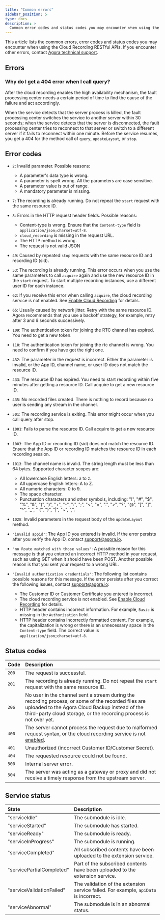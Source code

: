 ```yaml
---
title: "Common errors"
sidebar_position: 5
type: docs
description: >
  Common error codes and status codes you may encounter when using the Cloud Recording RESTful APIs.
---
```


This article lists the common errors, error codes and status codes you may encounter when using the Cloud Recording RESTful APIs. If you encounter other errors, contact [Agora technical support](mailto:support@agora.io).

## Errors

### Why do I get a 404 error when I call query?

After the cloud recording enables the high availability mechanism, the fault processing center needs a certain period of time to find the cause of the failure and act accordingly.

When the service detects that the server process is killed, the fault processing center switches the service to another server within 30 seconds; when the service detects that the server is disconnected, the fault processing center tries to reconnect to that server or switch to a different server if it fails to reconnect within one minute. Before the service resumes, you get a 404 for the method call of `query`, `updateLayout`, or `stop`.

## Error codes

- `2`: Invalid parameter. Possible reasons:
	- A parameter's data type is wrong.
	- A parameter is spelt wrong. All the parameters are case sensitive.
	- A parameter value is out of range.
	- A mandatory parameter is missing.
  
- `7`: The recording is already running. Do not repeat the `start` request with the same resource ID.
- `8`: Errors in the HTTP request header fields. Possible reasons:
  - Content-type is wrong. Ensure that the `Content-type` field is `application/json;charset=utf-8`.
  - `cloud_recording` is missing in the request URL.
  - The HTTP method is wrong.
  - The request is not valid JSON
- `49`: Caused by repeated `stop` requests with the same resource ID and recording ID (sid).
- `53`: The recording is already running. This error occurs when you use the same parameters to call `acquire` again and use the new resource ID in the `start` request. To start multiple recording instances, use a different user ID for each instance.
- `62`: If you receive this error when calling `acquire`, the cloud recording service is not enabled. See [Enable Cloud Recording](./rest-api/rest) for details.
- `65`: Usually caused by network jitter. Retry with the same resource ID. Agora recommends that you use a backoff strategy, for example, retry after 3 and 6 seconds successively.
- `109`: The authentication token for joining the RTC channel has expired. You need to get a new token.
- `110`: The authentication token for joining the rtc channel is wrong. You need to confirm if you have got the right one.
- `432`: The parameter in the request is incorrect. Either the parameter is invalid, or the App ID, channel name, or user ID does not match the resource ID.
- `433`: The resource ID has expired. You need to start recording within five minutes after getting a resource ID. Call acquire to get a new resource ID.
- `435`: No recorded files created. There is nothing to record because no user is sending any stream in the channel.
- `501`: The recording service is exiting. This error might occur when you call query after stop.
- `1001`: Fails to parse the resource ID. Call acquire to get a new resource ID.
- `1003`: The App ID or recording ID (sid) does not match the resource ID. Ensure that the App ID or recording ID matches the resource ID in each recording session.
- `1013`: The channel name is invalid. The string length must be less than 64 bytes. Supported character scopes are:
  - All lowercase English letters: a to z.        
  - All uppercase English letters: A to Z.
  - All numeric characters: 0 to 9.
  - The space character.
  - Punctuation characters and other symbols, including: "!", "#", "$", "%", "&", "(", ")", "+", "-", ":", ";", "\<", "=", ".", ">", "?", "@", "[", "]", "^", "_", " {", "}", "|", "~", ",".
- `1028`: Invalid parameters in the request body of the `updateLayout` method.
- `"invalid appid"`: The App ID you entered is invalid. If the error persists after you verify the App ID, contact [support@agora.io](mailto:support@agora.io).
- `"no Route matched with those values"`: A possible reason for this message is that you entered an incorrect HTTP method in your request, such as using GET when it should have been POST. Another possible reason is that you sent your request to a wrong URL.
- `"Invalid authentication credentials"`: The following list contains possible reasons for this message. If the error persists after you correct the following issues, contact [support@agora.io](mailto:support@agora.io):
  - The Customer ID or Customer Certificate you entered is incorrect.
  - The cloud recording service is not enabled. See [Enable Cloud Recording](./rest-api/rest) for details.
  - HTTP header contains incorrect information. For example, `Basic` is missing in the `Authorization` field.
  - HTTP header contains incorrectly formatted content. For example, the capitalization is wrong or there is an unnecessary space in the `Content-type` field. The correct value is `application/json;charset=utf-8`.

## Status codes

| Code | Description                                                  |
| :--- | :----------------------------------------------------------- |
| `200`  | The request is successful.                                   |
| `201`  | The recording is already running. Do not repeat the `start` request with the same resource ID. |
| `206`  | No user in the channel sent a stream during the recording process, or some of the recorded files are uploaded to the Agora Cloud Backup instead of the third-party cloud storage, or the recording process is not over yet. |
| `400`  | The server cannot process the request due to malformed request syntax, or [the cloud recording service is not enabled](./rest-api/rest). |
| `401`  | Unauthorized (incorrect Customer ID/Customer Secret).        |
| `404`  | The requested resource could not be found.                   |
| `500`  | Internal server error.                                       |
| `504`  | The server was acting as a gateway or proxy and did not receive a timely response from the upstream server. |

## Service status

| State                     | Description                                                  |
| :------------------------ | :----------------------------------------------------------- |
| "serviceIdle"             | The submodule is idle.                                       |
| "serviceStarted"          | The submodule has started.                                   |
| "serviceReady"            | The submodule is ready.                                      |
| "serviceInProgress"       | The submodule is running.                                    |
| "serviceCompleted"        | All subscribed contents have been uploaded to the extension service. |
| "servicePartialCompleted" | Part of the subscribed contents have been uploaded to the extension service. |
| "serviceValidationFailed" | The validation of the extension service failed. For example, `apiData` is incorrect. |
| "serviceAbnormal"         | The submodule is in an abnormal status.                      |

